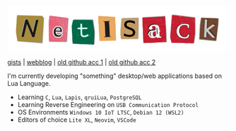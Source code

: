 ![NETiSACK Logo](logo.png)

[gists](https://gist.github.com/NETiSACK) | [webblog](https://NETiSACK.github.io) | [old github acc 1](https://github.com/fault2004) | [old github acc 2](https://github.com/landonMF4)

I'm currently developing "something" desktop/web applications based on Lua Language.

- Learning `C`, `Lua`, `Lapis`, `qruiLua`, `PostgreSQL`
- Learning Reverse Engineering on `USB Communication Protocol`
- OS Environments `Windows 10 IoT LTSC`, `Debian 12 (WSL2)`
- Editors of choice `Lite XL`, `Neovim`, `VSCode`
